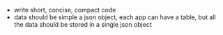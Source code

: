 - write short, concise, compact code
- data should be simple a json object, each app can have a table, but all the data should be stored in a single json object

